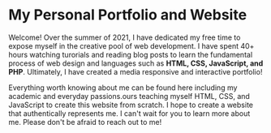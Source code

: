 # My Personal Portfolio and Website

Welcome! Over the summer of 2021, I have dedicated my free time to expose myself in the creative pool of web development. I have spent 40+ hours watching turorials and reading blog posts to learn the fundamental process of web design and languages such as **HTML, CSS, JavaScript, and PHP**. Ultimately, I have created a media responsive and interactive portfolio!

Everything worth knowing about me can be found here including my academic and everyday passions.ours teaching myself HTML, CSS, and JavaScript to create this website from scratch. I hope to create a website that authentically represents me. I can't wait for you to learn more about me. Please don't be afraid to reach out to me!
